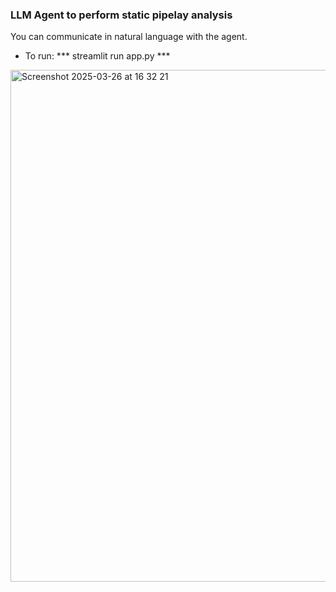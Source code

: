 ### LLM Agent to perform static pipelay analysis

You can communicate in natural language with the agent.

- To run: *** streamlit run app.py ***
  
<img width="819" alt="Screenshot 2025-03-26 at 16 32 21" src="https://github.com/user-attachments/assets/5064a1fa-b672-4d3a-9198-2466c4da05f4" />
